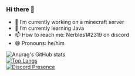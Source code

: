 ### Hi there 👋

- 🔭 I’m currently working on a minecraft server
- 🌱 I’m currently learning Java
- 📫 How to reach me: Nerbles1#2319 on discord   
- 😄 Pronouns: he/him

![Anurag's GitHub stats](https://github-readme-stats.vercel.app/api?username=Nerbles1&show_icons=true&theme=radical)  
[![Top Langs](https://github-readme-stats.vercel.app/api/top-langs/?username=Nerbles1&theme=radical)](https://github.com/anuraghazra/github-readme-stats)  
[![Discord Presence](https://lanyard.cnrad.dev/api/477572353602224160)](https://discord.com/users/477572353602224160)
